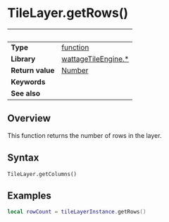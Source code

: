 # TileLayer.getRows()

|                      | &nbsp;
| -------------------- | ---------------------------------------------------------------
| __Type__             | [function](http://docs.coronalabs.com/api/type/Function.html)
| __Library__          | [wattageTileEngine.*](Readme.markdown)
| __Return value__     | [Number](https://docs.coronalabs.com/api/type/Number.html)
| __Keywords__         |
| __See also__         |


## Overview

This function returns the number of rows in the layer.


## Syntax

	TileLayer.getColumns()

## Examples

``````lua
local rowCount = tileLayerInstance.getRows()
``````

